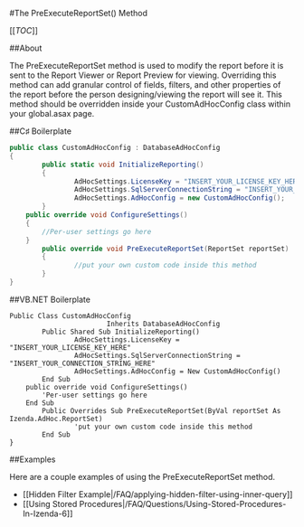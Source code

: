 #The PreExecuteReportSet() Method

[[_TOC_]]

##About

The PreExecuteReportSet method is used to modify the report before it is sent to the Report Viewer or Report Preview for viewing. Overriding this method can add granular control of fields, filters, and other properties of the report before the person designing/viewing the report will see it. This method should be overridden inside your CustomAdHocConfig class within your global.asax page.

##C♯ Boilerplate

```csharp
public class CustomAdHocConfig : DatabaseAdHocConfig
{
        public static void InitializeReporting() 
        {
                AdHocSettings.LicenseKey = "INSERT_YOUR_LICENSE_KEY_HERE";
                AdHocSettings.SqlServerConnectionString = "INSERT_YOUR_CONNECTION_STRING_HERE";
                AdHocSettings.AdHocConfig = new CustomAdHocConfig();
        }
	public override void ConfigureSettings()
	{
		//Per-user settings go here
	}
        public override void PreExecuteReportSet(ReportSet reportSet)
        { 
                //put your own custom code inside this method
        }
}
```

##VB.NET Boilerplate

```visualbasic
Public Class CustomAdHocConfig 
                        Inherits DatabaseAdHocConfig
        Public Shared Sub InitializeReporting() 
                AdHocSettings.LicenseKey = "INSERT_YOUR_LICENSE_KEY_HERE"
                AdHocSettings.SqlServerConnectionString = "INSERT_YOUR_CONNECTION_STRING_HERE"
                AdHocSettings.AdHocConfig = New CustomAdHocConfig()
        End Sub
	public override void ConfigureSettings()
		'Per-user settings go here
	End Sub
        Public Overrides Sub PreExecuteReportSet(ByVal reportSet As Izenda.AdHoc.ReportSet) 
                'put your own custom code inside this method
        End Sub
}
```
##Examples

Here are a couple examples of using the PreExecuteReportSet method.

* [[Hidden Filter Example|/FAQ/applying-hidden-filter-using-inner-query]]
* [[Using Stored Procedures|/FAQ/Questions/Using-Stored-Procedures-In-Izenda-6]]